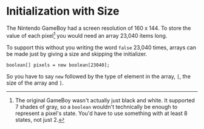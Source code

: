 # Initialization with Size

The Nintendo GameBoy had a screen resolution of 160 x 144.
To store the value of each pixel[^bw] you would need an array 23,040 items 
long.

To support this without you writing the word `false` 23,040 times,
arrays can be made just by giving a size and skipping the initializer.

```java,no_run
boolean[] pixels = new boolean[23040];
```

So you have to say `new` followed by the type of element in the array, `[`, the size of the array and `]`.


[^bw]: The original GameBoy wasn't actually just black and white. It supported 7 shades of gray, so a `boolean` wouldn't technically be enough to represent a pixel's state. You'd have to use something with at least 8 states, not just 2.
